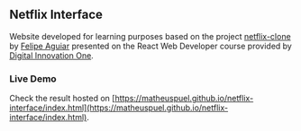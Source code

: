 ## Netflix Interface

Website developed for learning purposes based on the project [netflix-clone](https://github.com/felipeAguiarCode/netflix-clone) by [Felipe Aguiar](https://github.com/felipeAguiarCode) presented on the React Web Developer course provided by [Digital Innovation One](https://web.digitalinnovation.one/).

### Live Demo

Check the result hosted on [https://matheuspuel.github.io/netflix-interface/index.html](https://matheuspuel.github.io/netflix-interface/index.html).
